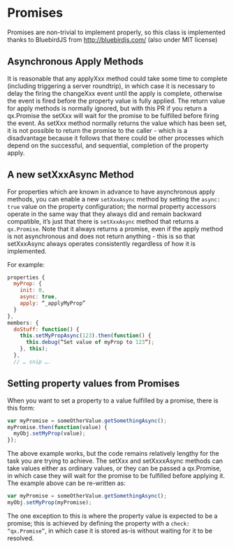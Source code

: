 # Promises

Promises are non-trivial to implement properly, so this class is implemented thanks to BluebirdJS from http://bluebirdjs.com/ (also under MIT license)

## Asynchronous Apply Methods
It is reasonable that any applyXxx method could take some time to complete (including triggering a server roundtrip), in which case it is necessary to delay the firing the changeXxx event until the apply is complete, otherwise the event is fired before the property value is fully applied.
The return value for apply methods is normally ignored, but with this PR if you return a qx.Promise the setXxx will wait for the promise to be fulfilled before firing the event.
As setXxx method normally returns the value which has been set, it is not possible to return the promise to the caller - which is a disadvantage because it follows that there could be other processes which depend on the successful, and sequential, completion of the property apply.

## A new setXxxAsync Method
For properties which are known in advance to have asynchronous apply methods, you can enable a new ```setXxxAsync``` method by setting the ```async: true``` value on the property configuration; the normal property accessors operate in the same way that they always did and remain backward compatible, it’s just that there is ```setXxxAsync``` method that returns a ```qx.Promise```. Note that it always returns a promise, even if the apply method is not asynchronous and does not return anything - this is so that setXxxAsync always operates consistently regardless of how it is implemented.

For example:

```javascript
properties {
  myProp: {
    init: 0,
    async: true,
    apply: “_applyMyProp”
  }
},
members: {
  doStuff: function() {
    this.setMyPropAsync(123).then(function() {
      this.debug(“Set value of myProp to 123”);
    }, this);
  },
  // … snip ….
```

## Setting property values from Promises

When you want to set a property to a value fulfilled by a promise, there is this form:

```javascript
var myPromise = someOtherValue.getSomethingAsync();
myPromise.then(function(value) {
  myObj.setMyProp(value);
});
```

The above example works, but the code remains relatively lengthy for the task you are trying to achieve. The setXxx and setXxxxAsync methods can take values either as ordinary values, or they can be passed a qx.Promise, in which case they will wait for the promise to be fulfilled before applying it. The example 
above can be re-written as:

```javascript
var myPromise = someOtherValue.getSomethingAsync();
myObj.setMyProp(myPromise);
```

The one exception to this is where the property value is expected to be a promise; this is achieved by defining the property with a ```check: “qx.Promise”```, in which case it is stored as-is without waiting for it to be resolved.
